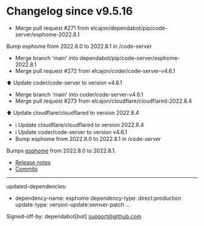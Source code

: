 # Changelog since v9.5.16
- Merge pull request #271 from elcajon/dependabot/pip/code-server/esphome-2022.8.1

Bump esphome from 2022.8.0 to 2022.8.1 in /code-server 
- Merge branch 'main' into dependabot/pip/code-server/esphome-2022.8.1 
- Merge pull request #272 from elcajon/coder/code-server-v4.6.1

⬆️ Update coder/code-server to version v4.6.1 
- Merge branch 'main' into coder/code-server-v4.6.1 
- Merge pull request #273 from elcajon/cloudflare/cloudflared-2022.8.4

⬆️ Update cloudflare/cloudflared to version 2022.8.4 
- ℹ️ Update cloudflare/cloudflared to version 2022.8.4 
- ℹ️ Update coder/code-server to version v4.6.1 
- Bump esphome from 2022.8.0 to 2022.8.1 in /code-server

Bumps [esphome](https://github.com/esphome/esphome) from 2022.8.0 to 2022.8.1.
- [Release notes](https://github.com/esphome/esphome/releases)
- [Commits](https://github.com/esphome/esphome/compare/2022.8.0...2022.8.1)

---
updated-dependencies:
- dependency-name: esphome
  dependency-type: direct:production
  update-type: version-update:semver-patch
...

Signed-off-by: dependabot[bot] <support@github.com> 
